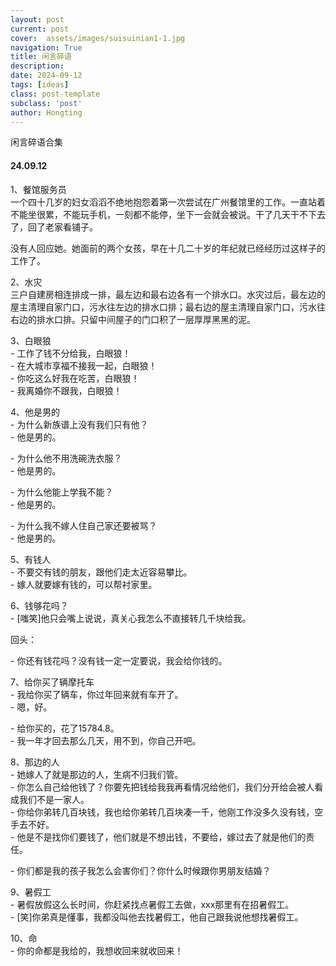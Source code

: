 ```yaml
---
layout: post
current: post
cover:  assets/images/suisuinian1-1.jpg
navigation: True
title: 闲言碎语
description: 
date: 2024-09-12
tags: [ideas]
class: post-template
subclass: 'post'
author: Hongting
---
```


闲言碎语合集

#### 24.09.12

1、餐馆服务员<br>
一个四十几岁的妇女滔滔不绝地抱怨着第一次尝试在广州餐馆里的工作。一直站着不能坐很累，不能玩手机，一刻都不能停，坐下一会就会被说。干了几天干不下去了，回了老家看铺子。

没有人回应她。她面前的两个女孩，早在十几二十岁的年纪就已经经历过这样子的工作了。

2、水灾<br>
三户自建房相连排成一排，最左边和最右边各有一个排水口。水灾过后，最左边的屋主清理自家门口，污水往左边的排水口排；最右边的屋主清理自家门口，污水往右边的排水口排。只留中间屋子的门口积了一层厚厚黑黑的泥。

3、白眼狼<br>
\- 工作了钱不分给我，白眼狼！<br>
\- 在大城市享福不接我一起，白眼狼！<br>
\- 你吃这么好我在吃苦，白眼狼！<br>
\- 我离婚你不跟我，白眼狼！

4、他是男的<br>
\- 为什么新族谱上没有我们只有他？<br>
\- 他是男的。<br>

\- 为什么他不用洗碗洗衣服？<br>
\- 他是男的。

\- 为什么他能上学我不能？<br>
\- 他是男的。<br>

\- 为什么我不嫁人住自己家还要被骂？<br>
\- 他是男的。

5、有钱人<br>
\- 不要交有钱的朋友，跟他们走太近容易攀比。<br>
\- 嫁人就要嫁有钱的，可以帮衬家里。

6、钱够花吗？<br>
\- \[嗤笑\]他只会嘴上说说，真关心我怎么不直接转几千块给我。<br>

回头：<br>

\- 你还有钱花吗？没有钱一定一定要说，我会给你钱的。<br>

7、给你买了辆摩托车<br>
\- 我给你买了辆车，你过年回来就有车开了。<br>
\- 嗯，好。<br>

\- 给你买的，花了15784.8。<br>
\- 我一年才回去那么几天，用不到，你自己开吧。<br>

8、那边的人<br>
\- 她嫁人了就是那边的人，生病不归我们管。<br>
\- 你怎么自己给他钱了？你要先把钱给我我再看情况给他们，我们分开给会被人看成我们不是一家人。<br>
\- 你给你弟转几百块钱，我也给你弟转几百块凑一千，他刚工作没多久没有钱，空手去不好。<br>
\- 他是不是找你们要钱了，他们就是不想出钱，不要给，嫁过去了就是他们的责任。<br>

\- 你们都是我的孩子我怎么会害你们？你什么时候跟你男朋友结婚？<br>

9、暑假工<br>
\- 暑假放假这么长时间，你赶紧找点暑假工去做，xxx那里有在招暑假工。<br>
\- \[笑]你弟真是懂事，我都没叫他去找暑假工，他自己跟我说他想找暑假工。<br>

10、命<br>
\- 你的命都是我给的，我想收回来就收回来！<br>
